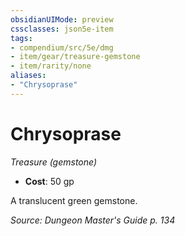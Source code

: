 ```yaml
---
obsidianUIMode: preview
cssclasses: json5e-item
tags:
- compendium/src/5e/dmg
- item/gear/treasure-gemstone
- item/rarity/none
aliases: 
- "Chrysoprase"
---
```

# Chrysoprase
*Treasure (gemstone)*  

- **Cost**: 50 gp

A translucent green gemstone.

*Source: Dungeon Master's Guide p. 134*